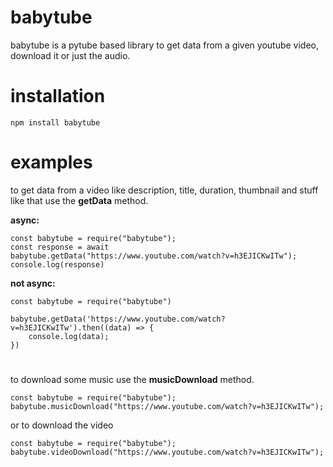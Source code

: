 # babytube
babytube is a pytube based library to get data from a given youtube video, download it or just the audio. 

# installation 
```
npm install babytube
```

# examples
to get data from a video like description, title, duration, thumbnail and stuff like that use the **getData** method.

**async:**
```
const babytube = require("babytube");
const response = await babytube.getData("https://www.youtube.com/watch?v=h3EJICKwITw");
console.log(response)
```
**not async:** 
```
const babytube = require("babytube")

babytube.getData('https://www.youtube.com/watch?v=h3EJICKwITw').then((data) => {
    console.log(data); 
})
```
# 
to download some music use the **musicDownload** method. 
```
const babytube = require("babytube");
babytube.musicDownload("https://www.youtube.com/watch?v=h3EJICKwITw");
```
or to download the video 
```
const babytube = require("babytube");
babytube.videoDownload("https://www.youtube.com/watch?v=h3EJICKwITw");
```
